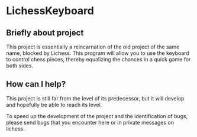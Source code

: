 # LichessKeyboard

## Briefly about project

This project is essentially a reincarnation of the old project of the same name, blocked by Lichess. This program will allow you to use the keyboard to control chess pieces, thereby equalizing the chances in a quick game for both sides.

## How can I help?

This project is still far from the level of its predecessor, but it will develop and hopefully be able to reach its level.

To speed up the development of the project and the identification of bugs, please send bugs that you encounter here or in private messages on lichess.
